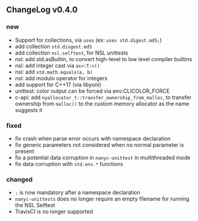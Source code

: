 ## ChangeLog v0.4.0


### new

* Support for collections, via `uses` (ex: `uses std.digest.md5;`)
* add collection `std.disgest.md5`
* add collection `nsl.selftest`, for NSL unittests
* nsl: add std.asBuiltin, to convert high-level to low level compiler builtins
* nsl: add integer cast via `as<:T:>()`
* nsl: add `std.math.equals(a, b)`
* nsl: add modulo operator for integers
* add support for C++17 (via libyuni)
* unittest: color output can be forced via env:CLICOLOR_FORCE
* c-api: add `nyallocator_t::transfer_ownership_from_malloc`, to transfer ownership
  from `malloc()` to the custom memory allocator as the name suggests it


### fixed

* fix crash when parse error occurs with namespace declaration
* fix generic parameters not considered when no normal parameter is present
* fix a potential data corruption in `nanyc-unittest` in multithreaded mode
* fix data corruption with `std.env.*` functions


### changed

* `;` is now mandatory after a namespace declaration
* `nanyc-unittests` does no longer require an empty filename for running the
  NSL Selftest
* TravisCI is no longer supported
